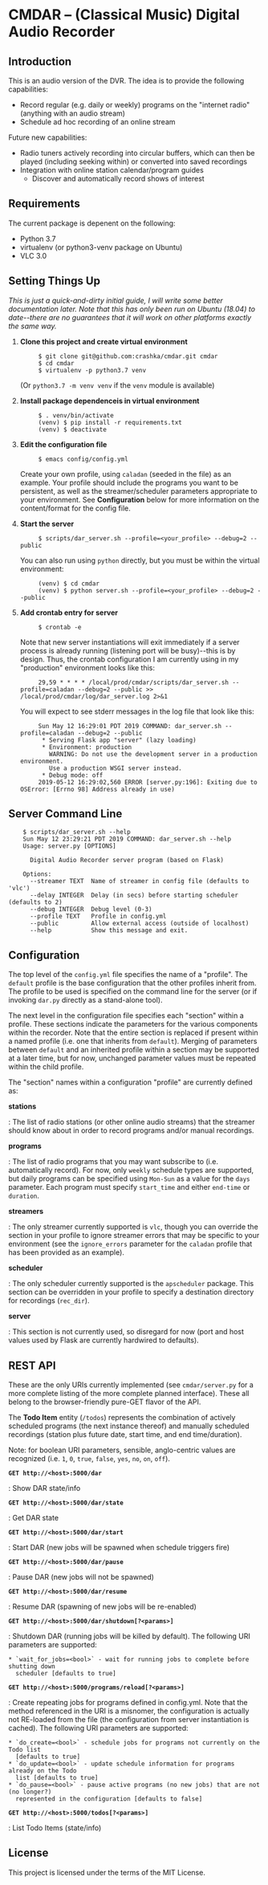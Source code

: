 # CMDAR &ndash; (Classical Music) Digital Audio Recorder #

## Introduction ##

This is an audio version of the DVR.  The idea is to provide the following capabilities:

* Record regular (e.g. daily or weekly) programs on the "internet radio" (anything with an
  audio stream)
* Schedule ad hoc recording of an online stream

Future new capabilities:

* Radio tuners actively recording into circular buffers, which can then be played
  (including seeking within) or converted into saved recordings
* Integration with online station calendar/program guides
    * Discover and automatically record shows of interest

## Requirements ##

The current package is depenent on the following:

* Python 3.7
* virtualenv (or python3-venv package on Ubuntu)
* VLC 3.0

## Setting Things Up ##

*This is just a quick-and-dirty initial guide, I will write some better documentation
later.  Note that this has only been run on Ubuntu (18.04) to date--there are no
guarantees that it will work on other platforms exactly the same way.*

1. **Clone this project and create virtual environment**

            $ git clone git@github.com:crashka/cmdar.git cmdar
            $ cd cmdar
            $ virtualenv -p python3.7 venv

    (Or `python3.7 -m venv venv` if the `venv` module is available)

2. **Install package dependenceis in virtual environment**

            $ . venv/bin/activate
            (venv) $ pip install -r requirements.txt
            (venv) $ deactivate

3. **Edit the configuration file**

            $ emacs config/config.yml

    Create your own profile, using `caladan` (seeded in the file) as an example.  Your
    profile should include the programs you want to be persistent, as well as the
    streamer/scheduler parameters appropriate to your environment.  See **Configuration**
    below for more information on the content/format for the config file.

4. **Start the server**

            $ scripts/dar_server.sh --profile=<your_profile> --debug=2 --public

    You can also run using `python` directly, but you must be within the virtual
    environment:

            (venv) $ cd cmdar
            (venv) $ python server.sh --profile=<your_profile> --debug=2 --public

5. **Add crontab entry for server**

            $ crontab -e

    Note that new server instantiations will exit immediately if a server process is already running (listening port will be busy)--this is by design.  Thus, the crontab configuration I am currently using in my "production" environment looks like this:

            29,59 * * * * /local/prod/cmdar/scripts/dar_server.sh --profile=caladan --debug=2 --public >> /local/prod/cmdar/log/dar_server.log 2>&1

    You will expect to see stderr messages in the log file that look like this:

            Sun May 12 16:29:01 PDT 2019 COMMAND: dar_server.sh --profile=caladan --debug=2 --public
             * Serving Flask app "server" (lazy loading)
             * Environment: production
               WARNING: Do not use the development server in a production environment.
               Use a production WSGI server instead.
             * Debug mode: off
            2019-05-12 16:29:02,560 ERROR [server.py:196]: Exiting due to OSError: [Errno 98] Address already in use)

## Server Command Line ##

        $ scripts/dar_server.sh --help
        Sun May 12 23:29:21 PDT 2019 COMMAND: dar_server.sh --help
        Usage: server.py [OPTIONS]
        
          Digital Audio Recorder server program (based on Flask)
        
        Options:
          --streamer TEXT  Name of streamer in config file (defaults to 'vlc')
          --delay INTEGER  Delay (in secs) before starting scheduler (defaults to 2)
          --debug INTEGER  Debug level (0-3)
          --profile TEXT   Profile in config.yml
          --public         Allow external access (outside of localhost)
          --help           Show this message and exit.

## Configuration ##

The top level of the `config.yml` file specifies the name of a "profile".  The `default`
profile is the base configuration that the other profiles inherit from.  The profile to be
used is specified on the command line for the server (or if invoking `dar.py` directly as
a stand-alone tool).

The next level in the configuration file specifies each "section" within a profile.  These
sections indicate the parameters for the various components within the recorder.  Note
that the entire section is replaced if present within a named profile (i.e. one that
inherits from `default`).  Merging of parameters between `default` and an inherited
profile within a section may be supported at a later time, but for now, unchanged
parameter values must be repeated within the child profile.

The "section" names within a configuration "profile" are currently defined as:

**stations**

: The list of radio stations (or other online audio streams) that the streamer should know
  about in order to record programs and/or manual recordings.

**programs**

: The list of radio programs that you may want subscribe to (i.e. automatically record).
  For now, only `weekly` schedule types are supported, but daily programs can be specified
  using `Mon-Sun` as a value for the `days` parameter.  Each program must specify
  `start_time` and either `end-time` or `duration`.

**streamers**

: The only streamer currently supported is `vlc`, though you can override the section in
  your profile to ignore streamer errors that may be specific to your environment (see the
  `ignore_errors` parameter for the `caladan` profile that has been provided as an
  example).

**scheduler**

: The only scheduler currently supported is the `apscheduler` package.  This section can be overridden in your profile to specify a destination directory for recordings (`rec_dir`).

**server**

: This section is not currently used, so disregard for now (port and host values used by
  Flask are currently hardwired to defaults).

## REST API ##

These are the only URIs currently implemented (see `cmdar/server.py` for a more complete
listing of the more complete planned interface).  These all belong to the browser-friendly
pure-GET flavor of the API.

The **Todo Item** entity (`/todos`) represents the combination of actively scheduled
programs (the next instance thereof) and manually scheduled recordings (station plus
future date, start time, and end time/duration).

Note: for boolean URI parameters, sensible, anglo-centric values are recognized
(i.e. `1`, `0`, `true`, `false`, `yes`, `no`, `on`, `off`).

**`GET http://<host>:5000/dar`**

: Show DAR state/info

**`GET http://<host>:5000/dar/state`**

: Get DAR state

**`GET http://<host>:5000/dar/start`**

: Start DAR (new jobs will be spawned when schedule triggers fire)

**`GET http://<host>:5000/dar/pause`**

: Pause DAR (new jobs will not be spawned)

**`GET http://<host>:5000/dar/resume`**

: Resume DAR (spawning of new jobs will be re-enabled)

**`GET http://<host>:5000/dar/shutdown[?<params>]`**

: Shutdown DAR (running jobs will be killed by default).  The following URI parameters are
  supported:

    * `wait_for_jobs=<bool>` - wait for running jobs to complete before shutting down
      scheduler [defaults to true]

**`GET http://<host>:5000/programs/reload[?<params>]`**

: Create repeating jobs for programs defined in config.yml.  Note that the method
  referenced in the URI is a misnomer, the configuration is actually not RE-loaded from
  the file (the configuration from server instantiation is cached).  The following URI
  parameters are supported:

    * `do_create=<bool>` - schedule jobs for programs not currently on the Todo list
      [defaults to true]
    * `do_update=<bool>` - update schedule information for programs already on the Todo
      list [defaults to true]
    * `do_pause=<bool>` - pause active programs (no new jobs) that are not (no longer?)
      represented in the configuration [defaults to false]

**`GET http://<host>:5000/todos[?<params>]`**

: List Todo Items (state/info)

## License ##

This project is licensed under the terms of the MIT License.
